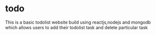 # todo
This is  a basic todolist website build using reactjs,nodejs and mongodb which allows users to add their todolist task and delete particular task   
